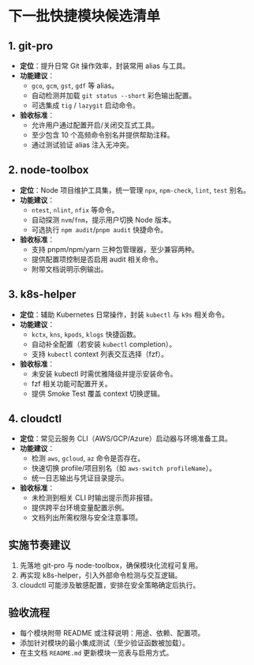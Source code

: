 # 下一批快捷模块候选清单

## 1. git-pro
- **定位**：提升日常 Git 操作效率，封装常用 alias 与工具。
- **功能建议**：
  - `gco`, `gcm`, `gst`, `gdf` 等 alias。
  - 自动检测并加载 `git status --short` 彩色输出配置。
  - 可选集成 `tig` / `lazygit` 启动命令。
- **验收标准**：
  - 允许用户通过配置开启/关闭交互式工具。
  - 至少包含 10 个高频命令别名并提供帮助注释。
  - 通过测试验证 alias 注入无冲突。

## 2. node-toolbox
- **定位**：Node 项目维护工具集，统一管理 `npx`, `npm-check`, `lint`, `test` 别名。
- **功能建议**：
  - `ntest`, `nlint`, `nfix` 等命令。
  - 自动探测 `nvm`/`fnm`，提示用户切换 Node 版本。
  - 可选执行 `npm audit`/`pnpm audit` 快捷命令。
- **验收标准**：
  - 支持 pnpm/npm/yarn 三种包管理器，至少兼容两种。
  - 提供配置项控制是否启用 audit 相关命令。
  - 附带文档说明示例输出。

## 3. k8s-helper
- **定位**：辅助 Kubernetes 日常操作，封装 `kubectl` 与 `k9s` 相关命令。
- **功能建议**：
  - `kctx`, `kns`, `kpods`, `klogs` 快捷函数。
  - 自动补全配置（若安装 `kubectl` completion）。
  - 支持 `kubectl` context 列表交互选择（fzf）。
- **验收标准**：
  - 未安装 kubectl 时需优雅降级并提示安装命令。
  - fzf 相关功能可配置开关。
  - 提供 Smoke Test 覆盖 context 切换逻辑。

## 4. cloudctl
- **定位**：常见云服务 CLI（AWS/GCP/Azure）启动器与环境准备工具。
- **功能建议**：
  - 检测 `aws`, `gcloud`, `az` 命令是否存在。
  - 快速切换 profile/项目别名（如 `aws-switch profileName`）。
  - 统一日志输出与凭证目录提示。
- **验收标准**：
  - 未检测到相关 CLI 时输出提示而非报错。
  - 提供跨平台环境变量配置示例。
  - 文档列出所需权限与安全注意事项。

## 实施节奏建议
1. 先落地 git-pro 与 node-toolbox，确保模块化流程可复用。
2. 再实现 k8s-helper，引入外部命令检测与交互逻辑。
3. cloudctl 可能涉及敏感配置，安排在安全策略确定后执行。

## 验收流程
- 每个模块附带 README 或注释说明：用途、依赖、配置项。
- 添加针对模块的最小集成测试（至少验证函数被加载）。
- 在主文档 `README.md` 更新模块一览表与启用方式。
